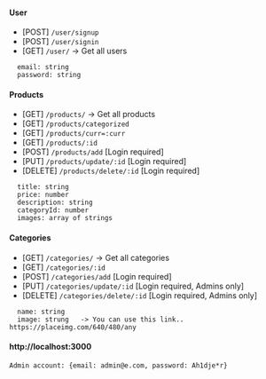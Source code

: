 #### User
- [POST] `/user/signup`
- [POST] `/user/signin`
- [GET] `/user/` -> Get all users
```
  email: string
  password: string
```

#### Products
- [GET] `/products/` -> Get all products
- [GET] `/products/categorized` 
- [GET] `/products/curr=:curr`
- [GET] `/products/:id` 
- [POST] `/products/add`               [Login required]
- [PUT] `/products/update/:id`         [Login required]
- [DELETE] `/products/delete/:id`      [Login required]
```
  title: string
  price: number
  description: string
  categoryId: number
  images: array of strings
```

#### Categories
- [GET] `/categories/` -> Get all categories
- [GET] `/categories/:id` 
- [POST] `/categories/add`               [Login required]
- [PUT] `/categories/update/:id`         [Login required, Admins only]
- [DELETE] `/categories/delete/:id`      [Login required, Admins only]
```
  name: string
  image: strung   -> You can use this link.. https://placeimg.com/640/480/any
```


#### http://localhost:3000
```
Admin account: {email: admin@e.com, password: Ah1dje*r}
```
